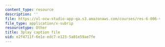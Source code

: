 ```yaml
---
content_type: resource
description: ''
file: https://ol-ocw-studio-app-qa.s3.amazonaws.com/courses/res-6-006-video-demonstrations-in-lasers-and-optics-spring-2008/e2f4711f6e1eedc7e1235a01e59ae7fe_SyEBd_VZXWQ.srt
file_type: application/x-subrip
resourcetype: Other
title: 3play caption file
uid: e2f4711f-6e1e-edc7-e123-5a01e59ae7fe
---
```

